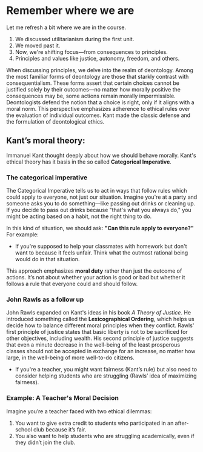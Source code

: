 # Remember where we are

Let me refresh a bit where we are in the course.

1. We discussed utilitarianism during the first unit.
2. We moved past it.
3. Now, we're shifting focus—from consequences to principles.
4. Principles and values like justice, autonomy, freedom, and others.

When discussing principles, we delve into the realm of deontology. Among the most familiar forms of deontology are those that starkly contrast with consequentialism. These forms assert that certain choices cannot be justified solely by their outcomes—no matter how morally positive the consequences may be, some actions remain morally impermissible. Deontologists defend the notion that a choice is right, only if it aligns with a moral norm. This perspective emphasizes adherence to ethical rules over the evaluation of individual outcomes. Kant made the classic defense and the formulation of deontological ethics. 


## Kant’s moral theory: 

Immanuel Kant thought deeply about how we should behave morally. Kant's ethical theory has it basis
in the so called **Categorical Imperative**.


### The categorical imperative

The Categorical Imperative tells us to act in ways that follow rules which could apply to everyone, not just 
our situation. Imagine you're at a party and someone asks you to do something—like passing out drinks or 
cleaning up. If you decide to pass out drinks because "that's what you always do," you might be acting based 
on a habit, not the right thing to do.

In this kind of situation, we should ask: **"Can this rule apply to everyone?"** For example:

- If you're supposed to help your classmates with homework but don't want to because it feels unfair. Think 
  what the outmost rational being would do in that situation.

This approach emphasizes **moral duty** rather than just the outcome of actions. It’s not about whether your 
action is good or bad but whether it follows a rule that everyone could and should follow.


### John Rawls as a follow up

John Rawls expanded on Kant's ideas in his book *A Theory of Justice*. He introduced something called 
the **Lexicographical Ordering**, which helps us decide how to balance different moral principles when they 
conflict. Rawls' first principle of justice states that basic liberty is not to be sacrificed for other 
objectives, including wealth. His second principle of justice suggests that even a minute decrease in the 
well-being of the least prosperous classes should not be accepted in exchange for an increase, no matter
how large, in the well-being of more well-to-do citizens.

 - If you're a teacher, you might want fairness (Kant’s rule) but also need to consider helping students 
   who are struggling (Rawls’ idea of maximizing fairness).


### Example: A Teacher's Moral Decision

Imagine you’re a teacher faced with two ethical dilemmas:
 1. You want to give extra credit to students who participated in an after-school club because it’s fair.
 2. You also want to help students who are struggling academically, even if they didn’t join the club.
 



